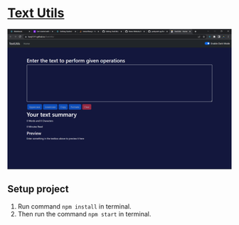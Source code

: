 # [Text Utils](kunj1311.github.io/TextUtils/)
![Preview](https://github.com/KUNJ1311/TextUtils/blob/main/public/Screenshot%20(127).png/?raw=true "News")

## Setup project

1. Run command `npm install` in terminal.
2. Then run the command `npm start` in terminal.

